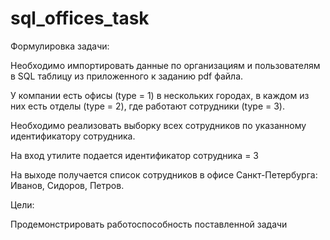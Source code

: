 # sql_offices_task

Формулировка задачи:

Необходимо импортировать данные по организациям и пользователям в SQL таблицу из 
приложенного к заданию pdf файла.

У компании есть офисы (type = 1) в нескольких городах, в каждом из них есть отделы (type = 2), 
где работают сотрудники (type = 3).

Необходимо реализовать выборку всех сотрудников по 
указанному идентификатору сотрудника.

На вход утилите подается идентификатор сотрудника = 3

На выходе получается список сотрудников в офисе Санкт-Петербурга: Иванов, Сидоров, 
Петров.

Цели:

Продемонстрировать работоспособность поставленной задачи
